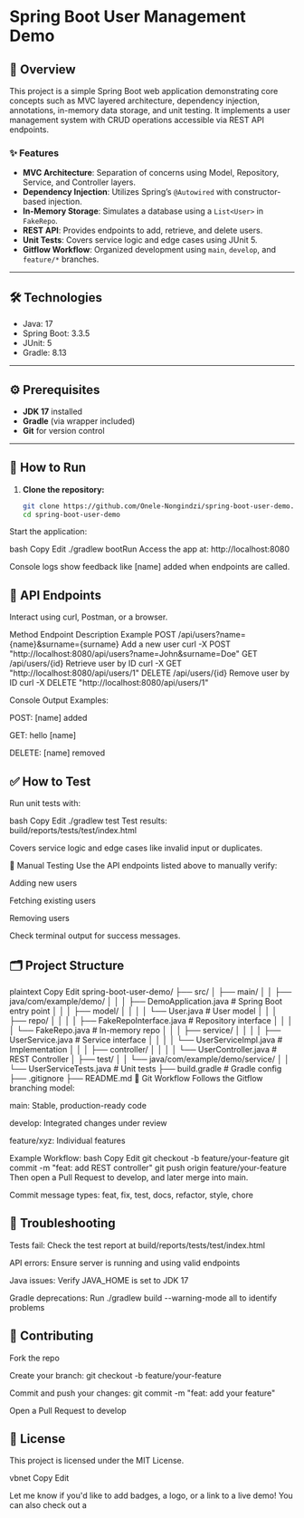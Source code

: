 # Spring Boot User Management Demo

## 🧭 Overview

This project is a simple Spring Boot web application demonstrating core concepts such as MVC layered architecture, dependency injection, annotations, in-memory data storage, and unit testing. It implements a user management system with CRUD operations accessible via REST API endpoints.

### ✨ Features

- **MVC Architecture**: Separation of concerns using Model, Repository, Service, and Controller layers.
- **Dependency Injection**: Utilizes Spring’s `@Autowired` with constructor-based injection.
- **In-Memory Storage**: Simulates a database using a `List<User>` in `FakeRepo`.
- **REST API**: Provides endpoints to add, retrieve, and delete users.
- **Unit Tests**: Covers service logic and edge cases using JUnit 5.
- **Gitflow Workflow**: Organized development using `main`, `develop`, and `feature/*` branches.

---

## 🛠️ Technologies

- Java: 17  
- Spring Boot: 3.3.5  
- JUnit: 5  
- Gradle: 8.13  

---

## ⚙️ Prerequisites

- **JDK 17** installed  
- **Gradle** (via wrapper included)  
- **Git** for version control  

---

## 🚀 How to Run

1. **Clone the repository:**

   ```bash
   git clone https://github.com/Onele-Nongindzi/spring-boot-user-demo.git
   cd spring-boot-user-demo
Start the application:

bash
Copy
Edit
./gradlew bootRun
Access the app at:
http://localhost:8080

Console logs show feedback like [name] added when endpoints are called.

## 📡 API Endpoints
Interact using curl, Postman, or a browser.

Method	Endpoint	Description	Example
POST	/api/users?name={name}&surname={surname}	Add a new user	curl -X POST "http://localhost:8080/api/users?name=John&surname=Doe"
GET	/api/users/{id}	Retrieve user by ID	curl -X GET "http://localhost:8080/api/users/1"
DELETE	/api/users/{id}	Remove user by ID	curl -X DELETE "http://localhost:8080/api/users/1"

Console Output Examples:

POST: [name] added

GET: hello [name]

DELETE: [name] removed

## ✅ How to Test
Run unit tests with:

bash
Copy
Edit
./gradlew test
Test results: build/reports/tests/test/index.html

Covers service logic and edge cases like invalid input or duplicates.

🧪 Manual Testing
Use the API endpoints listed above to manually verify:

Adding new users

Fetching existing users

Removing users

Check terminal output for success messages.

## 🗂️ Project Structure
plaintext
Copy
Edit
spring-boot-user-demo/
├── src/
│   ├── main/
│   │   ├── java/com/example/demo/
│   │   │   ├── DemoApplication.java          # Spring Boot entry point
│   │   │   ├── model/
│   │   │   │   └── User.java                 # User model
│   │   │   ├── repo/
│   │   │   │   ├── FakeRepoInterface.java    # Repository interface
│   │   │   │   └── FakeRepo.java             # In-memory repo
│   │   │   ├── service/
│   │   │   │   ├── UserService.java          # Service interface
│   │   │   │   └── UserServiceImpl.java      # Implementation
│   │   │   ├── controller/
│   │   │   │   └── UserController.java       # REST Controller
│   ├── test/
│   │   └── java/com/example/demo/service/
│   │       └── UserServiceTests.java         # Unit tests
├── build.gradle                               # Gradle config
├── .gitignore
├── README.md
🌱 Git Workflow
Follows the Gitflow branching model:

main: Stable, production-ready code

develop: Integrated changes under review

feature/xyz: Individual features

Example Workflow:
bash
Copy
Edit
git checkout -b feature/your-feature
git commit -m "feat: add REST controller"
git push origin feature/your-feature
Then open a Pull Request to develop, and later merge into main.

Commit message types: feat, fix, test, docs, refactor, style, chore

## 🧰 Troubleshooting
Tests fail: Check the test report at build/reports/tests/test/index.html

API errors: Ensure server is running and using valid endpoints

Java issues: Verify JAVA_HOME is set to JDK 17

Gradle deprecations: Run ./gradlew build --warning-mode all to identify problems

## 🤝 Contributing
Fork the repo

Create your branch:
git checkout -b feature/your-feature

Commit and push your changes:
git commit -m "feat: add your feature"

Open a Pull Request to develop

## 📄 License
This project is licensed under the MIT License.

vbnet
Copy
Edit

Let me know if you'd like to add badges, a logo, or a link to a live demo! You can also check out a
